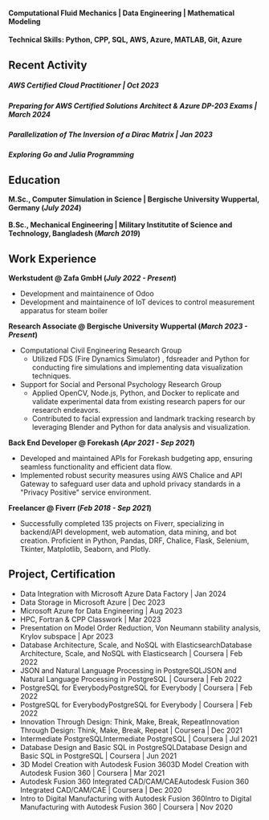 #### Computational Fluid Mechanics | Data Engineering | Mathematical Modeling

#### Technical Skills: Python, CPP, SQL, AWS, Azure, MATLAB, Git, Azure

## Recent Activity
##### AWS Certified Cloud Practitioner | Oct 2023
##### Preparing for AWS Certified Solutions Architect & Azure DP-203 Exams | March 2024
##### Parallelization of The Inversion of a Dirac Matrix | Jan 2023
##### Exploring Go and Julia Programming

## Education
**M.Sc., Computer Simulation in Science	| Bergische University Wuppertal, Germany (_July 2024_)**	 
<br/>
**B.Sc., Mechanical Engineering | Military Institutite of Science and Technology, Bangladesh (_March 2019_)**

## Work Experience
**Werkstudent @ Zafa GmbH (_July 2022 - Present_)**
- Development and maintainence of Odoo
- Development and maintainence of IoT devices to control measurement apparatus for steam boiler

**Research Associate @ Bergische University Wuppertal (_March 2023 - Present_)**
- Computational Civil Engineering Research Group
  - Utilized FDS (Fire Dynamics Simulator) , fdsreader and Python for conducting fire simulations and implementing data visualization techniques.
- Support for Social and Personal Psychology Research Group
  - Applied OpenCV, Node.js, Python, and Docker to replicate and validate experimental data from existing research papers for our research endeavors.
  - Contributed to facial expression and landmark tracking research by leveraging Blender and Python for data analysis and visualization.

**Back End Developer @ Forekash (_Apr 2021 - Sep 2021_)**
- Developed and maintained APIs for Forekash budgeting app, ensuring seamless functionality and efficient data flow.
- Implemented robust security measures using AWS Chalice and API Gateway to safeguard user data and uphold privacy standards in a "Privacy Positive" service environment.

**Freelancer @ Fiverr (_Feb 2018 - Sep 2021_)**
- Successfully completed 135 projects on Fiverr, specializing in backend/API development, web automation, data mining, and bot creation. Proficient in Python, Pandas, DRF, Chalice, Flask, Selenium, Tkinter, Matplotlib, Seaborn, and Plotly.

## Project, Certification
- Data Integration with Microsoft Azure Data Factory | Jan 2024
- Data Storage in Microsoft Azure | Dec 2023
- Microsoft Azure for Data Engineering | Aug 2023
- HPC, Fortran & CPP Classwork | Mar 2023
- Presentation on Model Order Reduction, Von Neumann stability analysis, Krylov subspace | Apr 2023
- Database Architecture, Scale, and NoSQL with ElasticsearchDatabase Architecture, Scale, and NoSQL with Elasticsearch | Coursera | Feb 2022
- JSON and Natural Language Processing in PostgreSQLJSON and Natural Language Processing in PostgreSQL | Coursera | Feb 2022
- PostgreSQL for EverybodyPostgreSQL for Everybody | Coursera | Feb 2022
- PostgreSQL for EverybodyPostgreSQL for Everybody | Coursera | Feb 2022
- Innovation Through Design: Think, Make, Break, RepeatInnovation Through Design: Think, Make, Break, Repeat | Coursera | Dec 2021
- Intermediate PostgreSQLIntermediate PostgreSQL | Coursera | Jul 2021
- Database Design and Basic SQL in PostgreSQLDatabase Design and Basic SQL in PostgreSQL | Coursera | Jun 2021
- 3D Model Creation with Autodesk Fusion 3603D Model Creation with Autodesk Fusion 360 | Coursera | Mar 2021
- Autodesk Fusion 360 Integrated CAD/CAM/CAEAutodesk Fusion 360 Integrated CAD/CAM/CAE | Coursera | Dec 2020
- Intro to Digital Manufacturing with Autodesk Fusion 360Intro to Digital Manufacturing with Autodesk Fusion 360 | Coursera | Nov 2020


